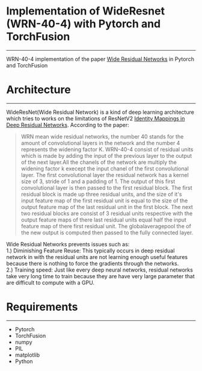 
# Implementation of WideResnet (WRN-40-4) with Pytorch and TorchFusion
---
WRN-40-4 implementation of the paper [Wide Residual Networks](https://arxiv.org/pdf/1605.07146.pdf) in Pytorch and TorchFusion
# Architecture
---
WideResNet(Wide Residual Network) is a kind of deep learning architecture which tries to works on the limitations of ResNetV2 [Identity Mappings in Deep Residual Networks](https://arxiv.org/pdf/1603.05027.pdf). According to the paper:
> WRN mean wide residual networks, the number 40 stands for the amount of convolutional layers in the network and the number 4 represents the widening factor K. WRN-40-4 consist of residual units which is made by adding the input of the previous layer to the output of the next layer.All the chanels of the network are multiply the widening factor k execept the input chanel of the first convolutional layer. The first convolutional layer the residual network has a kernel size of 3, stride of 1 and a padding of 1. The output of this first convolutional layer is then passed to the first residual block. The first residual block is made up three residual units, and the size of it's input feature map of the first residual unit is equal to the size of the output feature map of the last residual unit in the first block. The next two residual blocks are consist of 3 residual units respective with the output feature maps of there last residual units equal half the input feature map of there first residual unit. The globalaveragepool the of the new output is computed then passed to the fully connected layer.

Wide Residual Networks prevents issues such as: <br>
1.) Diminishing Feature Reuse: This typically occurs in deep residual network in with the residual units are not learning enough useful features because there is nothing to force the gradients through the networks. <br>
2.) Training speed: Just like every deep neural networks, residual networks take very long time to train because they are have very large parameter that are difficult to compute with a GPU.


# Requirements
---
* Pytorch
* TorchFusion
* numpy
* PIL
* matplotlib
* Python



```python

```
